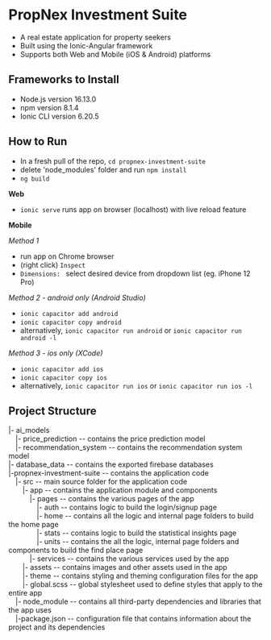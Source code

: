 # PropNex Investment Suite 
* A real estate application for property seekers
* Built using the Ionic-Angular framework
* Supports both Web and Mobile (iOS & Android) platforms<br>

## Frameworks to Install
* Node.js version 16.13.0
* npm version 8.1.4
* Ionic CLI version 6.20.5<br>

## How to Run
* In a fresh pull of the repo, `cd propnex-investment-suite`
* delete 'node_modules' folder and run `npm install`
* `ng build`<br>

**Web**
* `ionic serve` runs app on browser (localhost) with live reload feature<br>

**Mobile**<br>

*Method 1*
* run app on Chrome browser
* (right click) `Inspect`
* `Dimensions: ` select desired device from dropdown list (eg. iPhone 12 Pro)<br>

*Method 2 - android only (Android Studio)*
* `ionic capacitor add android`
* `ionic capacitor copy android` 
* alternatively, `ionic capacitor run android` or `ionic capacitor run android -l`<br>

*Method 3 - ios only (XCode)*
* `ionic capacitor add ios`
* `ionic capacitor copy ios` 
* alternatively, `ionic capacitor run ios` or `ionic capacitor run ios -l`<br>

## Project Structure
|- ai_models<br>
&emsp;|- price_prediction     -- contains the price prediction model<br>
&emsp;|- recommendation_system    -- contains the recommendation system model<br>
|- database_data    -- contains the exported firebase databases<br>
|-propnex-investment-suite  -- contains the application code<br>
&emsp;|- src  -- main source folder for the application code<br>
&emsp;&emsp;|- app  -- contains the application module and components<br>
&emsp;&emsp;&emsp;|- pages    -- contains the various pages of the app<br>
&emsp;&emsp;&emsp;&emsp;|- auth     -- contains logic to build the login/signup page <br>
&emsp;&emsp;&emsp;&emsp;|- home     -- contains all the logic and internal page folders to build the home page<br>
&emsp;&emsp;&emsp;&emsp;|- stats    -- contains logic to build the statistical insights page <br>
&emsp;&emsp;&emsp;&emsp;|- units    -- contains the all the logic, internal page folders and components to build the find place page<br>
&emsp;&emsp;&emsp;|- services     -- contains the various services used by the app<br>
&emsp;&emsp;|- assets   -- contains images and other assets used in the app<br>
&emsp;&emsp;|- theme    -- contains styling and theming configuration files for the app<br>
&emsp;&emsp;|- global.scss  -- global stylesheet used to define styles that apply to the entire app<br>
&emsp;|- node_module  -- contains all third-party dependencies and libraries that the app uses<br>
&emsp;|-package.json  -- configuration file that contains information about the project and its dependencies






